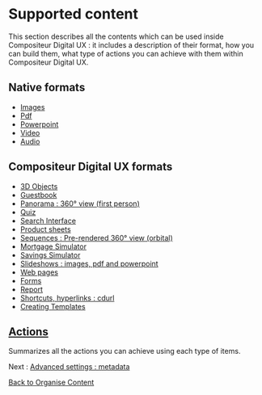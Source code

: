 # Supported content

This section describes all the contents which can be used inside Compositeur Digital UX : it includes a description of their format, how you can build them, what type of actions you can achieve with them within Compositeur Digital UX.

## Native formats
* [Images](images.md)
* [Pdf](pdf.md)
* [Powerpoint](powerpoint.md)
* [Video](video.md)
* [Audio](audio.md)

## Compositeur Digital UX formats
* [3D Objects](3dobj.md)
* [Guestbook](guestbook.md)
* [Panorama : 360° view (first person)](panorama.md)
* [Quiz](quiz.md)
* [Search Interface](search.md)
* [Product sheets](productsheet.md)
* [Sequences : Pre-rendered 360° view (orbital)](sequences.md)
* [Mortgage Simulator](simulator.md)
* [Savings Simulator](savings_simulator.md)
* [Slideshows : images, pdf and powerpoint](slideshows.md)
* [Web pages](web_page.md)
* [Forms](form.md)
* [Report](report.md)
* [Shortcuts, hyperlinks : cdurl](cdurl.md)
* [Creating Templates](templates.md)

## [Actions](actions.md)

Summarizes all the actions you can achieve using each type of items.

Next : [Advanced settings : metadata](../advanced_setting.md)

[Back to Organise Content](../index.md)
